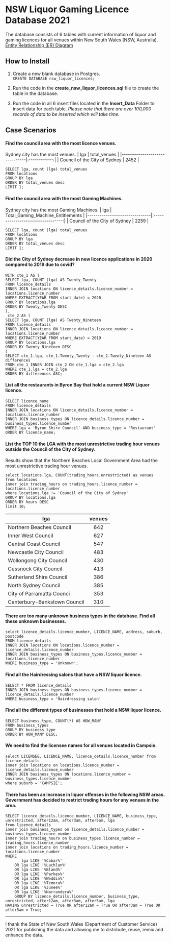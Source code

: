 # NSW Liquor Gaming Licence Database 2021
The database consists of 6 tables with current information of liquor and gaming licences for all venues within New South Wales (NSW, Australia). 
[Entity Relationship (ER) Diagram](https://github.com/colinpty/NSW_Liquor_Gaming_data/blob/main/NSW_Licence_ERD.jpg)

## How to Install

1. Create a new blank database in Postgres.  
	`CREATE DATABASE nsw_liquor_licences;`

2. Run the code in the **create_nsw_liquor_licences.sql** file to create the table in the database.

3. Run the code in all 6 insert files located in the **Insert_Data** Folder to insert data for each table. *Please note that there are over 100,000 records of data to be inserted which will take time.*



## Case Scenarios

#### Find the council area with the most licence venues.
Sydney city has the most venues. 
| lga			        | total_venues |
|-------------------------------|:------------:|
| Council of the City of Sydney | 2452         |
``` 
SELECT lga, count (lga) total_venues
FROM locations
GROUP BY lga
ORDER BY total_venues desc
LIMIT 1;
``` 
#### Find the council area with the most Gaming Machines.
Sydney city has the most Gaming Machines. 
| lga			        | Total_Gaming_Machine_Entitlements |
|-------------------------------|:---------------------------------:|
| Council of the City of Sydney | 2259                              |
``` 
SELECT lga, count (lga) total_venues
FROM locations
GROUP BY lga
ORDER BY total_venues desc
LIMIT 1;
``` 
#### Did the City of Sydney decrease in new licence applications in 2020 compared to 2019 due to covid?
``` 
WITH cte_1 AS (
SELECT lga, COUNT (lga) AS Twenty_Twenty
FROM licence_details
INNER JOIN locations ON licence_details.licence_number = locations.licence_number
WHERE EXTRACT(YEAR FROM start_date) = 2020
GROUP BY locations.lga
ORDER BY Twenty_Twenty DESC
),
 cte_2 AS (
SELECT lga, COUNT (lga) AS Twenty_Nineteen
FROM licence_details
INNER JOIN locations ON licence_details.licence_number = locations.licence_number
WHERE EXTRACT(YEAR FROM start_date) = 2019
GROUP BY locations.lga
ORDER BY Twenty_Nineteen DESC
)
SELECT cte_1.lga, cte_1.Twenty_Twenty - cte_2.Twenty_Nineteen AS differences
FROM cte_1 INNER JOIN cte_2 ON cte_1.lga = cte_2.lga
WHERE cte_1.lga = cte_2.lga
ORDER BY differences ASC;
``` 
#### List all the restaurants in Byron Bay that hold a current NSW Liquor licence. 
```
SELECT licence_name
FROM licence_details
INNER JOIN locations ON licence_details.licence_number = locations.licence_number
INNER JOIN business_types ON licence_details.licence_number = business_types.licence_number
WHERE lga = 'Byron Shire Council' AND business_type = 'Restaurant'
ORDER BY licence_name;
```

#### List the TOP 10 the LGA with the most unrestrictive trading hour venues outside the Council of the City of Sydney.
Results show that the Northern Beaches Local Government Area had the most unrestrictive trading hour venues.
``` 
select locations.lga, COUNT(trading_hours.unrestricted) as venues
from locations
inner join trading_hours on trading_hours.licence_number = locations.licence_number
where locations.lga != 'Council of the City of Sydney'
GROUP BY locations.lga
ORDER BY hours DESC
limit 10;
``` 
| lga			       | venues |
|------------------------------|:------:|
| Northern Beaches Council     | 642    |
| Inner West Council	       | 627    |
| Central Coast Council	       | 547    |
| Newcastle City Council       | 483    |
| Wollongong City Council      | 430    |
| Cessnock City Council	       | 413    |
| Sutherland Shire Council     | 386    |
| North Sydney Council         | 385    |
| City of Parramatta Counci    | 353    |
| Canterbury-Bankstown Council | 310    |

#### There are too many unknown business types in the database. Find all these unknown businesses.
``` 
select licence_details.licence_number, LICENCE_NAME, address, suburb, postcode
FROM licence_details
INNER JOIN locations ON locations.licence_number = licence_details.licence_number
INNER JOIN business_types ON business_types.licence_number = locations.licence_number
WHERE business_type = 'Unknown';
``` 
#### Find all the Hairdressing salons that have a NSW liquor licence.
``` 
SELECT * FROM licence_details
INNER JOIN business_types ON business_types.licence_number = licence_details.licence_number
WHERE business_type = 'Hairdressing salon'
``` 
#### Find all the different types of businesses that hold a NSW liquor licence.
``` 
SELECT business_type, COUNT(*) AS HOW_MANY
FROM business_types
GROUP BY business_type
ORDER BY HOW_MANY DESC;
``` 
#### We need to find the licensee names for all venues located in Campsie.
``` 
select LICENSEE, LICENCE_NAME, licence_details.licence_number from licence_details
inner join locations on locations.licence_number = licence_details.licence_number
INNER JOIN business_types ON locations.licence_number = business_types.licence_number
where suburb = 'CAMPSIE';
``` 
#### There has been an increase in liquor offenses in the following NSW areas. Government has decided to restrict trading hours for any venues in the area.
``` 
SELECT licence_details.licence_number, LICENCE_NAME, business_type, unrestricted, after12am, after3am, after5am, lga
from licence_details
inner join business_types on licence_details.licence_number = business_types.licence_number
inner join trading_hours on business_types.licence_number = trading_hours.licence_number
inner join locations on trading_hours.licence_number = locations.licence_number
WHERE   
       lga LIKE '%Cobar%' 
    OR lga LIKE '%Lachlan%' 
    OR lga LIKE '%Bland%'  
    OR lga LIKE '%Parkes%'
    OR lga LIKE '%Weddin%'
    OR lga LIKE '%Temora%'
    OR lga LIKE '%Junee%'
    OR lga LIKE '%Narrandera%'
    GROUP BY licence_details.licence_number, business_type, unrestricted, after12am, after3am, after5am, lga
HAVING unrestricted = True OR after12am = True OR after3am = True OR after5am = True;
``` 







***

I thank the State of New South Wales (Department of Customer Service) 2021 for publishing the data and allowing me to distribute, reuse, remix and enhance the data.
